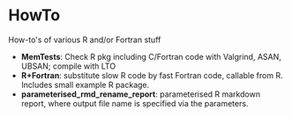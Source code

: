 # HowTo
How-to's of various R and/or Fortran stuff

- **MemTests**: Check R pkg including C/Fortran code with Valgrind, ASAN, UBSAN; compile with LTO
- **R+Fortran**: substitute slow R code by fast Fortran code, callable from R. Includes small example R package.
- **parameterised_rmd_rename_report**: parameterised R markdown report, where output file name is specified via the parameters. 

